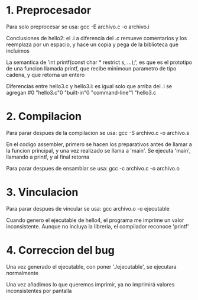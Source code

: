 # 1. Preprocesador

Para solo preprocesar se usa: gcc -E archivo.c -o archivo.i

Conclusiones de hello2: el .i a diferencia del .c remueve comentarios y los reemplaza por un espacio, y hace un copia
y pega de la biblioteca que incluimos

La semantica de 'int printf(const char * restrict s, ...);', es que es el prototipo de una funcion llamada printf,
que recibe minimoun parametro de tipo cadena, y que retorna un entero

Diferencias entre hello3.c y hello3.i: es igual solo que arriba del .i se agregan
#0 "hello3.c"0 "built-in"0 "command-line"1 "hello3.c

# 2. Compilacion

Para parar despues de la compilacion se usa: gcc -S archivo.c -o archivo.s

En el codigo assembler, primero se hacen los preparativos antes de llamar a la funcion principal,
y una vez realizado se llama a 'main'. Se ejecuta 'main', llamando a printf, y al final retorna

Para parar despues de ensamblar se usa: gcc -c archivo.c -o archivo.o

# 3. Vinculacion

Para parar despues de vincular se usa: gcc archivo.o -o ejecutable

Cuando genero el ejecutable de hello4, el programa me imprime un valor inconsistente.
Aunque no incluya la libreria, el compilador reconoce 'printf'

# 4. Correccion del bug

Una vez generado el ejecutable, con poner './ejecutable', se ejecutara normalmente

Una vez añadimos lo que queremos imprimir, ya no imprimirá valores inconsistentes por pantalla